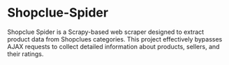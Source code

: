 # Shopclue-Spider
Shopclue Spider is a Scrapy-based web scraper designed to extract product data from Shopclues categories. This project effectively bypasses AJAX requests to collect detailed information about products, sellers, and their ratings.
